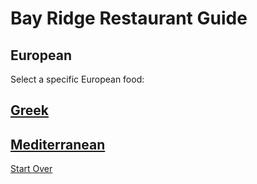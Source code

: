 # Bay Ridge Restaurant Guide
## European

Select a specific European food:
## [Greek](greek.md)
## [Mediterranean](mediterranean.md)

[Start Over](../home.md)

